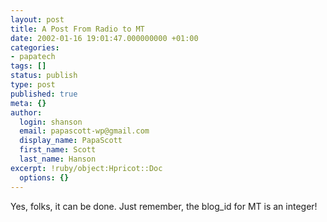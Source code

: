 ```yaml
---
layout: post
title: A Post From Radio to MT
date: 2002-01-16 19:01:47.000000000 +01:00
categories:
- papatech
tags: []
status: publish
type: post
published: true
meta: {}
author:
  login: shanson
  email: papascott-wp@gmail.com
  display_name: PapaScott
  first_name: Scott
  last_name: Hanson
excerpt: !ruby/object:Hpricot::Doc
  options: {}
---
```

<p>Yes, folks, it can be done. Just remember, the blog_id for MT is an integer!</p>
